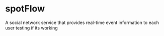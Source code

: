 # spotFlow
A social network service that provides real-time event information to each user
testing if its working